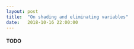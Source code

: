 ```yaml
---
layout: post
title:  "On shading and eliminating variables"
date:   2018-10-16 22:00:00
---
```


#### TODO

